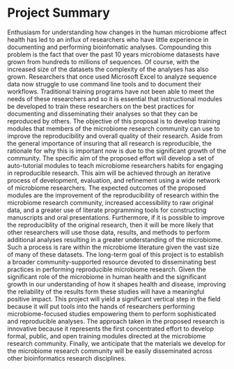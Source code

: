 # Project Summary

Enthusiasm for understanding how changes in the human microbiome affect health
has led to an influx of researchers who have little experience in documenting
and performing bioinfomatic analyses. Compounding this problem is the fact that
over the past 10 years microbiome datasests have grown from hundreds to millions
of sequences. Of course, with the increased size of the datasets the complexity
of the analyses has also grown. Researchers that once used Microsoft Excel to
analyze sequence data now struggle to use command line tools and to document
their workflows. Traditional training programs have not been able to meet the
needs of these researchers and so it is essential that instructional modules be
developed to train these researchers on the best practices for documenting and
disseminating their analyses so that they can be reproduced by others. The
objective of this proposal is to develop training modules that members of the
microbiome research community can use to improve the reproducibility and overall
quality of their research. Aside from the general importance of insuring that
all research is reproducible, the rationale for why this is important now is due
to the significant growth of the community. The specific aim of the proposed
effort will develop a set of auto-tutorial modules to teach microbiome
researchers habits for engaging in reproducible research. This aim will be
achieved through an iterative process of development, evaluation, and refinement
using a wide network of microbiome researchers. The expected outcomes of the
proposed modules are the improvement of the reproducibility of research within
the microbiome research community, increased accessibility to raw original data,
and a greater use of literate programming tools for constructing manuscripts and
oral presentations. Furthermore, if it is possible to improve the reproduciblity
of the original research, then it will be more likely that other researchers
will use those data, results, and methods to perform additional analyses
resulting in a greater  understanding of the microbiome. Such a process is rare
within the microbiome literature given the vast size of many of these datasets.
The long-term goal of this project is to establish a broader community-supported
resource devoted to disseminating best practices in performing reproducible
microbiome research. Given the significant role of the microbiome in human
health and the significant growth in our understanding of how it shapes health
and disease, improving the reliability of the results form these studies will
have a meaningful positive impact. This project will yield a significant
vertical step in the field because it will put tools into the hands of
researchers performing microbiome-focused studies empowering them to perform
sophisticated and reproducible analyses. The approach taken in the proposed
research is innovative because it represents the first concentrated effort to
develop formal, public, and open training modules directed at the microbiome
research community. Finally, we anticipate that the materials we develop for the
microbiome research community will be easily disseminated across other
bioinformatics research disciplines.  

